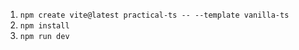 1. ```npm create vite@latest practical-ts -- --template vanilla-ts```
2. ```npm install```
3. ```npm run dev```
